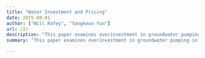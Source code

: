 ```yaml
---
title: "Water Investment and Pricing"
date: 2025-08-01
author: ["Will Rafey", "Yangkeun Yun"]
url: /2/
description: "This paper examines overinvestment in groundwater pumping in California, where water utilities share aquifers but rarely coordinate to preserve them. We construct a panel dataset of water utilities’ production, pricing, surface and groundwater extraction, combined with measures of aquifer levels and underground supply sources. Using these data, we develop and estimate an empirical model of investment by regulated utilities."
summary: "This paper examines overinvestment in groundwater pumping in California, where water utilities share aquifers but rarely coordinate to preserve them. We construct a panel dataset of water utilities’ production, pricing, surface and groundwater extraction, combined with measures of aquifer levels and underground supply sources. Using these data, we develop and estimate an empirical model of investment by regulated utilities."

---
```

